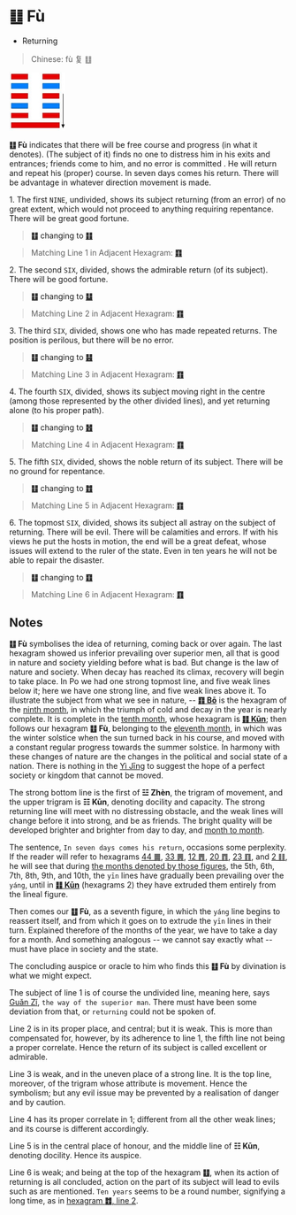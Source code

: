 # ䷗ Fù

* Returning

> Chinese: fù 复 ䷗

<a id="p-107"/>

<img src="../shapes/24.10.png" width="101" alt="复">

**䷗ Fù** indicates that there will be free course and progress (in what it denotes). (The subject of it) finds no one to distress him in his exits and entrances; friends come to him, and no error is committed . He will return and repeat his (proper) course. In seven days comes his return. There will be advantage in whatever direction movement is made.

<a id="p-108"/>

1.<a id="24.1"/> The first `NINE`, undivided, shows its subject returning (from an error) of no great extent, which would not proceed to anything requiring repentance. There will be great good fortune.

> **䷗** changing to [**䷁**](e59da4kun.md)

> Matching Line 1 in Adjacent Hexagram: [**䷖**](e589a5bo.md#23.1)

2.<a id="24.2"/> The second `SIX`, divided, shows the admirable return (of its subject). There will be good fortune.

> **䷗** changing to [**䷒**](e4b8b4lin.md)

> Matching Line 2 in Adjacent Hexagram: [**䷖**](e589a5bo.md#23.2)

3.<a id="24.3"/> The third `SIX`, divided, shows one who has made repeated returns. The position is perilous, but there will be no error.

> **䷗** changing to [**䷣**](e6988ee5a4b7mingyi.md)

> Matching Line 3 in Adjacent Hexagram: [**䷖**](e589a5bo.md#23.3)

4.<a id="24.4"/> The fourth `SIX`, divided, shows its subject moving right in the centre (among those represented by the other divided lines), and yet returning alone (to his proper path).

> **䷗** changing to [**䷲**](e99c87zhen.md)

> Matching Line 4 in Adjacent Hexagram: [**䷖**](e589a5bo.md#23.4)

5.<a id="24.5"/> The fifth `SIX`, divided, shows the noble return of its subject. There will be no ground for repentance.

> **䷗** changing to [**䷂**](e5b1afzhun.md)

> Matching Line 5 in Adjacent Hexagram: [**䷖**](e589a5bo.md#23.5)

6.<a id="24.6"/> The topmost `SIX`, divided, shows its subject all astray on the subject of returning. There will be evil. There will be calamities and errors. If with his views he put the hosts in motion, the end will be a great defeat, whose issues will extend to the ruler of the state. Even in ten years he will not be able to repair the disaster.

> **䷗** changing to [**䷚**](e9a290yi.md)

> Matching Line 6 in Adjacent Hexagram: [**䷖**](e589a5bo.md#23.6)

## Notes

**䷗ Fù** symbolises the idea of returning, coming back or over again. The last hexagram showed us inferior prevailing over superior men, all that is good in nature and society yielding before what is bad. But change is the law of nature and society. When decay has reached its climax, recovery will begin to take place. In Po we had one strong topmost line, and five weak lines below it; here we have one strong line, and five weak lines above it. To illustrate the subject from what we see in nature, -- [**䷖ Bō**](e589a5bo.md) is the hexagram of the [ninth month](../month.jpg), in which the triumph of cold and decay in the year is nearly complete. It is complete in the [tenth month](../month.jpg), whose hexagram is [**䷁ Kūn**](e59da4kun.md); then follows our hexagram **䷗ Fù**, belonging to the [eleventh month](../month.jpg), in which was the winter solstice when the sun turned back in his course, and moved with a constant regular progress towards the summer solstice. In harmony with these changes of nature are the changes in the political and social state of a nation. There is nothing in the [Yì Jīng](https://ctext.org/book-of-changes) to suggest the hope of a perfect society or kingdom that cannot be moved.

The strong bottom line is the first of **☳ Zhèn**, the trigram of movement, and the upper trigram is **☷ Kūn**, denoting docility and capacity. The strong returning line will meet with no distressing obstacle, and the weak lines will change before it into strong, and be as friends. The bright quality will be developed brighter and brighter from day to day, and [month to month](month.jpg).

The sentence, `In seven days comes his return`, occasions some perplexity. If the reader will refer to hexagrams [44 ䷫](e5a7a4gou.md), [33 ䷠](e981afdun.md), [12 ䷋](e590a6pi.md), [20 ䷓](e8a782guan.md), [23 ䷖](e589a5bo.md), and [2 ䷁](e59da4kun.md), he will see that during [the months denoted by those figures](month.jpg), the 5th, 6th, 7th, 8th, 9th, and 10th, the `yīn` lines have gradually been prevailing over the `yáng`, until in [**䷁ Kūn**](e59da4kun.md) (hexagrams 2) they have extruded them entirely from the lineal figure.

Then comes our **䷗ Fù**, as a seventh figure, in which the `yáng` line begins to reassert itself,
and from which it goes on to extrude the `yīn` lines in their turn. Explained therefore of the months of the year, we have to take a day for a month.
And something analogous -- we cannot say exactly what -- must have place in society and the state.

The concluding auspice or oracle to him who finds this **䷗ Fù** by divination is what we might expect.

The subject of line 1 is of course the undivided line, meaning here, says [Guǎn Zǐ](https://en.wikipedia.org/wiki/Guanzi_(text)), `the way of the superior man`. There must have been some deviation from that, or `returning` could not be spoken of.

Line 2 is in its proper place, and central; but it is weak. This is more than compensated for, however, by its adherence to line 1, the fifth line not being a proper correlate. Hence the return of its subject is called excellent or admirable.

Line 3 is weak, and in the uneven place of a strong line. It is the top line, moreover, of the trigram whose attribute is movement. Hence the symbolism; but any evil issue may be prevented by a realisation of danger and by caution.

Line 4 has its proper correlate in 1; different from all the other weak lines; and its course is different accordingly.

Line 5 is in the central place of honour, and the middle line of **☷ Kūn**, denoting docility. Hence its auspice.

Line 6 is weak; and being at the top of the hexagram **䷗**, when its action of returning is all concluded, action on the part of its subject will lead to evils such as are mentioned. `Ten years` seems to be a round number, signifying a long time, as in [hexagram **䷂**, line 2](e5b1afzhun.md#3.2).
